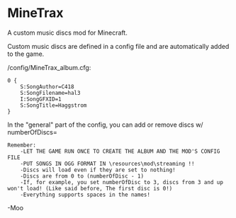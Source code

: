 MineTrax
========

A custom music discs mod for Minecraft.

Custom music discs are defined in a config file and are automatically added to the game.



/config/MineTrax_album.cfg:

    0 {
        S:SongAuthor=C418
        S:SongFilename=hal3
        I:SongGFXID=1
        S:SongTitle=Haggstrom
    }

In the "general" part of the config, you can add or remove discs w/ numberOfDiscs=

    Remember:
        -LET THE GAME RUN ONCE TO CREATE THE ALBUM AND THE MOD'S CONFIG FILE
        -PUT SONGS IN OGG FORMAT IN \resources\mod\streaming !!
        -Discs will load even if they are set to nothing!
        -Discs are from 0 to (numberOfDisc - 1)
        -If, for example, you set numberOfDisc to 3, discs from 3 and up won't load! (Like said before, The first disc is 0!)
        -Everything supports spaces in the names!
        
-Moo
